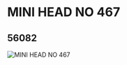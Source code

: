 # MINI HEAD NO 467
## 56082
![MINI HEAD NO 467](https://lc-www-live-s.legocdn.com/media/bricks/5/2/4294988.jpg)